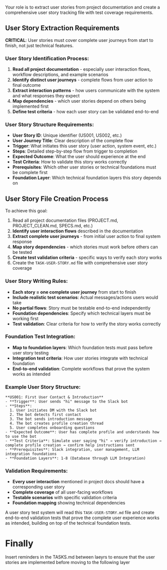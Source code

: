 Your role is to extract user stories from project documentation and create a comprehensive user story tracking file with test coverage requirements.

## User Story Extraction Requirements

**CRITICAL**: User stories must cover complete user journeys from start to finish, not just technical features.

### User Story Identification Process:
1. **Read all project documentation** - especially user interaction flows, workflow descriptions, and example scenarios
2. **Identify distinct user journeys** - complete flows from user action to final outcome
3. **Extract interaction patterns** - how users communicate with the system and what responses they expect
4. **Map dependencies** - which user stories depend on others being implemented first
5. **Define test criteria** - how each user story can be validated end-to-end

### User Story Structure Requirements:
- **User Story ID**: Unique identifier (US001, US002, etc.)
- **User Journey Title**: Clear description of the complete flow
- **Trigger**: What initiates this user story (user action, system event, etc.)
- **Steps**: Detailed step-by-step flow from trigger to completion
- **Expected Outcome**: What the user should experience at the end
- **Test Criteria**: How to validate this story works correctly
- **Prerequisites**: Which other user stories or technical foundations must be complete first
- **Foundation Layer**: Which technical foundation layers this story depends on

## User Story File Creation Process

To achieve this goal:
1. Read all project documentation files (PROJECT.md, PROJECT_CLEAN.md, SPECS.md, etc.)
2. **Identify user interaction flows** described in the documentation
3. **Extract complete user journeys** - from initial user action to final system response
4. **Map story dependencies** - which stories must work before others can be tested
5. **Create test validation criteria** - specific ways to verify each story works
6. Create the `TASK-USER-STORY.md` file with comprehensive user story coverage

### User Story Writing Rules:
- **Each story = one complete user journey** from start to finish
- **Include realistic test scenarios**: Actual messages/actions users would take
- **No partial flows**: Story must be testable end-to-end independently
- **Foundation dependencies**: Specify which technical layers must be working first
- **Test validation**: Clear criteria for how to verify the story works correctly

### Foundation Test Integration:
- **Map to foundation layers**: Which foundation tests must pass before user story testing
- **Integration test criteria**: How user stories integrate with technical foundation
- **End-to-end validation**: Complete workflows that prove the system works as intended

### Example User Story Structure:
```
**US001: First User Contact & Introduction**
- **Trigger**: User sends "hi" message to the Slack bot
- **Steps**: 
  1. User initiates DM with the Slack bot
  2. The bot detects first contact 
  3. The bot sends introduction message
  4. The bot creates profile creation thread
  5. User completes onboarding questions
- **Expected Outcome**: User has complete profile and understands how to use the bot
- **Test Criteria**: Simulate user saying "hi" → verify introduction → complete profile creation → confirm help instructions sent
- **Prerequisites**: Slack integration, user management, LLM integration foundations
- **Foundation Layers**: 1-8 (Database through LLM Integration)
```

### Validation Requirements:
- **Every user interaction** mentioned in project docs should have a corresponding user story
- **Complete coverage** of all user-facing workflows
- **Testable scenarios** with specific validation criteria
- **Foundation mapping** showing technical dependencies

A user story test system will read this `TASK-USER-STORY.md` file and create end-to-end validation tests that prove the complete user experience works as intended, building on top of the technical foundation tests.

# Finally
Insert reminders in the TASKS.md between laeyrs to ensure that the user stories are implemented before moving to the following layer